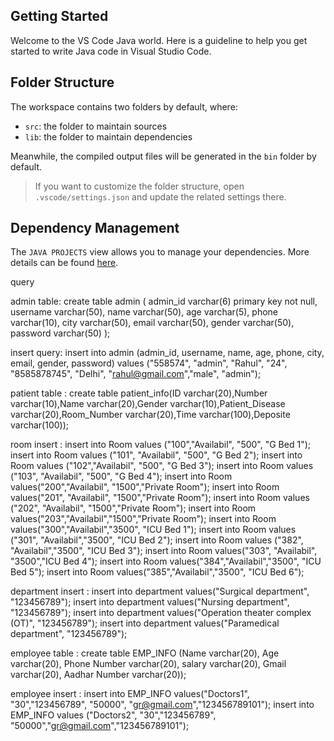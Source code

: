 ## Getting Started

Welcome to the VS Code Java world. Here is a guideline to help you get started to write Java code in Visual Studio Code.

## Folder Structure

The workspace contains two folders by default, where:

- `src`: the folder to maintain sources
- `lib`: the folder to maintain dependencies

Meanwhile, the compiled output files will be generated in the `bin` folder by default.

> If you want to customize the folder structure, open `.vscode/settings.json` and update the related settings there.

## Dependency Management

The `JAVA PROJECTS` view allows you to manage your dependencies. More details can be found [here](https://github.com/microsoft/vscode-java-dependency#manage-dependencies).


query

admin table:
create table admin (
    admin_id varchar(6) primary key not null, 
    username varchar(50), 
    name varchar(50), 
    age varchar(5), 
    phone varchar(10), 
    city varchar(50), 
    email varchar(50), 
    gender varchar(50), 
    password varchar(50)
);


insert query:
insert into admin (admin_id, username, name, age, phone, city, email, gender, password) values ("558574", "admin", "Rahul", "24", "8585878745", "Delhi", "rahul@gmail.com","male", "admin");

patient table : 
create table patient_info(ID varchar(20),Number varchar(10),Name varchar(20),Gender varchar(10),Patient_Disease varchar(20),Room_Number varchar(20),Time varchar(100),Deposite varchar(100));



room insert :
 insert into Room values ("100","Availabil", "500", "G Bed 1");
 insert into Room values ("101", "Availabil", "500", "G Bed 2");
 insert into Room values ("102","Availabil", "500", "G Bed 3");
 insert into Room values ("103", "Availabil", "500", "G Bed 4");
 insert into Room values("200","Availabil", "1500","Private Room");
 insert into Room values("201", "Availabil", "1500","Private Room");
 insert into Room values ("202", "Availabil", "1500","Private Room");
 insert into Room values("203","Availabil","1500","Private Room");
 insert into Room values("300","Availabil","3500", "ICU Bed 1");
 insert into Room values ("301", "Availabil","3500", "ICU Bed 2");
 insert into Room values ("382", "Availabil","3500", "ICU Bed 3");
 insert into Room values("303", "Availabil", "3500","ICU Bed 4");
 insert into Room values("384","Availabil","3500", "ICU Bed 5");
 insert into Room values("385","Availabil","3500", "ICU Bed 6");


 department insert : 
 insert into department values("Surgical department", "123456789");
 insert into department values("Nursing department", "123456789");
 insert into department values("Operation theater complex (OT)", "123456789");
 insert into department values("Paramedical department", "123456789");


 employee table : 
 create table EMP_INFO (Name varchar(20), Age varchar(20), Phone Number varchar(20), salary varchar(20), Gmail varchar(20), Aadhar Number varchar(20));

 employee insert  : 
 insert into EMP_INFO values("Doctors1", "30","123456789", "50000", "gr@gmail.com","123456789101");
 insert into EMP_INFO values ("Doctors2", "30","123456789", "50000","gr@gmail.com","123456789101");